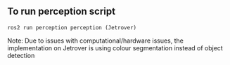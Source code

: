 ## To run perception script 
```
ros2 run perception perception (Jetrover)
```

Note: Due to issues with computational/hardware issues, the implementation on Jetrover is using colour segmentation instead of object detection 
